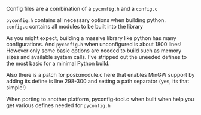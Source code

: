 Config files are a combination of a `pyconfig.h` and a `config.c`

`pyconfig.h` contains all necessary options when building python.  
`config.c` contains all modules to be built into the library

As you might expect, building a massive library like python has many configurations. And `pyconfig.h` when unconfigured is about 1800 lines! However only some basic
options are needed to build such as memory sizes and available system calls. I've stripped out the uneeded defines to the most basic for a minimal Python build.

Also there is a patch for posixmodule.c here that enables MinGW support by adding its define is line 298-300 and setting a path separator (yes, its that simple!)

When porting to another platform, pyconfig-tool.c when built when help you get various defines needed for `pyconfig.h`
